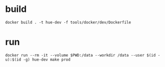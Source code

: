 # build
```
docker build . -t hue-dev -f tools/docker/dev/Dockerfile
```

# run
```
docker run --rm -it --volume $PWD:/data --workdir /data --user $(id -u):$(id -g) hue-dev make prod
```
